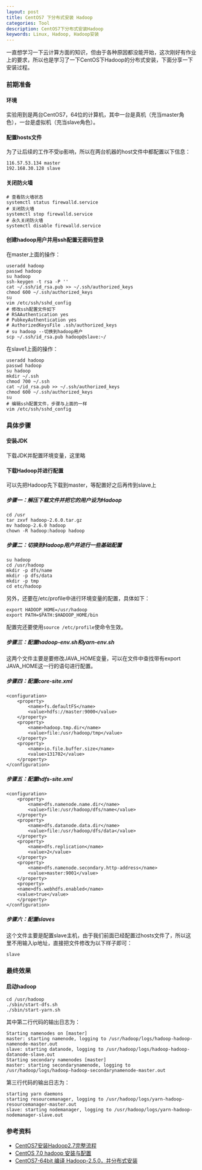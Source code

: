 ```yaml
---
layout: post
title: CentOS7 下分布式安装 Hadoop
categories: Tool
description: CentOS7下分布式安装Hadoop
keywords: Linux, Hadoop, Hadoop安装
---
```


一直想学习一下云计算方面的知识，但由于各种原因都没能开始，这次刚好有作业上的要求，所以也是学习了一下CentOS下Hadoop的分布式安装，下面分享一下安装过程。

### 前期准备

#### 环境

实验用到是两台CentOS7，64位的计算机，其中一台是真机（充当master角色），一台是虚拟机（充当slave角色）。

#### 配置hosts文件

为了让后续的工作不受ip影响，所以在两台机器的host文件中都配置以下信息：

```shell
116.57.53.134 master
192.168.30.128 slave
```

#### 关闭防火墙

```shell
# 查看防火墙状态
systemctl status firewalld.service
# 关闭防火墙
systemctl stop firewalld.service
# 永久关闭防火墙
systemctl disable firewalld.service
```

#### 创建hadoop用户并用ssh配置无密码登录

在master上面的操作：

```shell
useradd hadoop
passwd hadoop
su hadoop
ssh-keygen -t rsa -P ''
cat ~/.ssh/id_rsa.pub >> ~/.ssh/authorized_keys
chmod 600 ~/.ssh/authorized_keys
su
vim /etc/ssh/sshd_config
# 修改ssh配置文件如下
# RSAAuthentication yes
# PubkeyAuthentication yes
# AuthorizedKeysFile .ssh/authorized_keys
# su hadoop --切换到hadoop用户
scp ~/.ssh/id_rsa.pub hadoop@slave:~/
```

在slave1上面的操作：

```shell
useradd hadoop
passwd hadoop
su hadoop
mkdir ~/.ssh
chmod 700 ~/.ssh
cat ~/id_rsa.pub >> ~/.ssh/authorized_keys
chmod 600 ~/.ssh/authorized_keys
su
# 编辑ssh配置文件，步骤与上面的一样
vim /etc/ssh/sshd_config
```

### 具体步骤

#### 安装JDK

下载JDK并配置环境变量，这里略

#### 下载Hadoop并进行配置

可以先把Hadoop先下载到master，等配置好之后再传到slave上

##### 步骤一：解压下载文件并把它的用户设为Hadoop

```shell
cd /usr
tar zxvf hadoop-2.6.0.tar.gz
mv hadoop-2.6.0 hadoop
chown -R hadoop:hadoop hadoop
```

##### 步骤二：切换到Hadoop用户并进行一些基础配置

```shell
su hadoop
cd /usr/hadoop
mkdir -p dfs/name
mkdir -p dfs/data
mkdir -p tmp
cd etc/hadoop
```

另外，还要在/etc/profile中进行环境变量的配置，具体如下：

```
export HADOOP_HOME=/usr/hadoop
export PATH=$PATH:$HADOOP_HOME/bin
```

配置完还要使用`source /etc/profile`使命令生效。

##### 步骤三：配置hadoop-env.sh和yarn-env.sh

这两个文件主要是要修改JAVA_HOME变量，可以在文件中查找带有export JAVA_HOME这一行的语句进行配置。

##### 步骤四：配置core-site.xml

```
<configuration>
    <property>
        <name>fs.defaultFS</name>
        <value>hdfs://master:9000</value>
    </property>
    <property>
        <name>hadoop.tmp.dir</name>
        <value>file:/usr/hadoop/tmp</value>
    </property>
    <property>
        <name>io.file.buffer.size</name>
        <value>131702</value>
    </property>
</configuration>
```

##### 步骤五：配置hdfs-site.xml

```
<configuration>
    <property>
        <name>dfs.namenode.name.dir</name>
        <value>file:/usr/hadoop/dfs/name</value>
    </property>
    <property>
        <name>dfs.datanode.data.dir</name>
        <value>file:/usr/hadoop/dfs/data</value>
    </property>
    <property>
        <name>dfs.replication</name>
        <value>2</value>
    </property>
    <property>
        <name>dfs.namenode.secondary.http-address</name>
        <value>master:9001</value>
    </property>
    <property>
    <name>dfs.webhdfs.enabled</name>
    <value>true</value>
    </property>
</configuration>
```

##### 步骤六：配置slaves

这个文件主要是配置slave主机，由于我们前面已经配置过hosts文件了，所以这里不用输入ip地址，直接把文件修改为以下样子即可：

```
slave
```

### 最终效果

#### 启动hadoop

```shell
cd /usr/hadoop
./sbin/start-dfs.sh
./sbin/start-yarn.sh
```

其中第二行代码的输出日志为：

```
Starting namenodes on [master]
master: starting namenode, logging to /usr/hadoop/logs/hadoop-hadoop-namenode-master.out
slave: starting datanode, logging to /usr/hadoop/logs/hadoop-hadoop-datanode-slave.out
Starting secondary namenodes [master]
master: starting secondarynamenode, logging to /usr/hadoop/logs/hadoop-hadoop-secondarynamenode-master.out
```

第三行代码的输出日志为：

```
starting yarn daemons
starting resourcemanager, logging to /usr/hadoop/logs/yarn-hadoop-resourcemanager-master.out
slave: starting nodemanager, logging to /usr/hadoop/logs/yarn-hadoop-nodemanager-slave.out
```

### 参考资料

- [CentOS7安装Hadoop2.7完整流程](https://my.oschina.net/lizhiling/blog/472814)
- [CentOS 7.0 hadoop 安装与配置](http://www.jianshu.com/p/859e10af9796)
- [CentOS7-64bit 编译 Hadoop-2.5.0，并分布式安装](https://my.oschina.net/u/1428349/blog/313646)